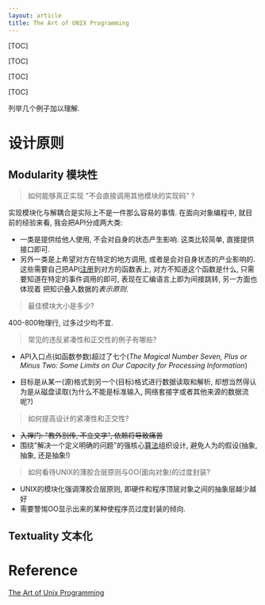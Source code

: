 ```yaml
---
layout: article 
title: The Art of UNIX Programming
---
```




[TOC]

[TOC]

[TOC]

[TOC]

列举几个例子加以理解.

# 设计原则

## Modularity 模块性

> 如何能够真正实现 "不会直接调用其他模块的实现码" ?

实现模块化与解耦合是实际上不是一件那么容易的事情. 在面向对象编程中, 就目前的经验来看, 我会把API分成两大类:

- 一类是提供给他人使用, 不会对自身的状态产生影响. 这类比较简单, 直接提供接口即可.
- 另外一类是上希望对方在特定的地方调用, 或者是会对自身状态的产业影响的. 这些需要自己把API<u>注册</u>到对方的函数表上, 对方不知道这个函数是什么, 只需要知道在特定的事件调用的即可, 表现在汇编语言上即为间接跳转, 另一方面也体现着 把知识叠入数据的*表示原则*.

> 最佳模块大小是多少?

400-800物理行, 过多过少均不宜.

> 常见的违反紧凑性和正交性的例子有哪些?

- API入口点(如函数参数)超过了七个(*The Magical Number Seven, Plus or Minus Two: Some Limits on Our Capacity for Processing Information*)

- 目标是从某一(源)格式到另一个(目标)格式进行数据读取和解析, 却想当然得认为是从磁盘读取(为什么不能是标准输入, 网络套接字或者其他来源的数据流呢?)

> 如何提高设计的紧凑性和正交性?

- ~~入禅门: "教外别传, 不立文字", 依赖将导致痛苦~~
- 围绕"解决一个定义明确的问题"的强核心<u>算法</u>组织设计, 避免人为的假设(抽象, 抽象, 还是抽象!)

> 如何看待UNIX的薄胶合层原则与OO(面向对象)的过度封装?

- UNIX的模块化强调薄胶合层原则, 即硬件和程序顶层对象之间的抽象层越少越好
- 需要警惕OO显示出来的某种使程序员过度封装的倾向.

## Textuality 文本化



# Reference

[The Art of Unix Programming](http://www.catb.org/~esr/writings/taoup/html/)

